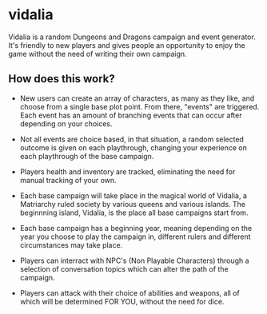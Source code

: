 # vidalia
Vidalia is a random Dungeons and Dragons campaign and event generator. It's friendly to new players and gives people an opportunity to enjoy the game without the need of writing their own campaign. 


## How does this work?

* New users can create an array of characters, as many as they like, and choose from a single base plot point. From there, "events" are triggered. Each event has an amount of branching events that can occur after depending on your choices. 

* Not all events are choice based, in that situation, a random selected outcome is given on each playthrough, changing your experience on each playthrough of the base campaign.

* Players health and inventory are tracked, eliminating the need for manual tracking of your own. 

* Each base campaign will take place in the magical world of Vidalia, a Matriarchy ruled society by various queens and various islands. The beginnning island, Vidalia, is the place all base campaigns start from. 

* Each base campaign has a beginning year, meaning depending on the year you choose to play the campaign in, different rulers and different circumstances may take place. 

* Players can interract with NPC's (Non Playable Characters) through a selection of conversation topics which can alter the path of the campaign. 

* Players can attack with their choice of abilities and weapons, all of which will be determined FOR YOU, without the need for dice.
